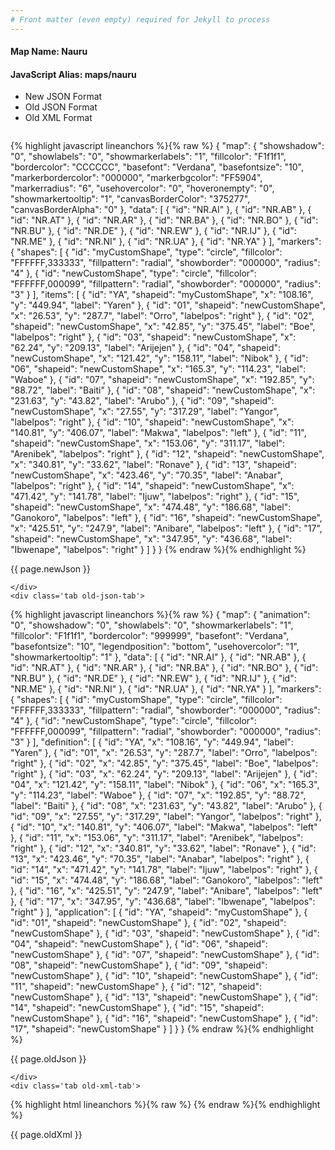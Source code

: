 ```yaml
---
# Front matter (even empty) required for Jekyll to process
---
```


#### Map Name: Nauru

#### JavaScript Alias: maps/nauru


<ul class='code-tabs'>
    <li class='active'>
        <a data-toggle='new-json'>New JSON Format</a>
    </li>
    <li>
        <a data-toggle='old-json'>Old JSON Format</a>
    </li>
    <li>
        <a data-toggle='old-xml'>Old XML Format</a>
    </li>
</ul>
<div class='tab-content'>
    <pre class='plain-code'></pre>
    <div class='tab new-json-tab active'>
{% highlight javascript lineanchors %}{% raw %}
{
    "map": {
        "showshadow": "0",
        "showlabels": "0",
        "showmarkerlabels": "1",
        "fillcolor": "F1f1f1",
        "bordercolor": "CCCCCC",
        "basefont": "Verdana",
        "basefontsize": "10",
        "markerbordercolor": "000000",
        "markerbgcolor": "FF5904",
        "markerradius": "6",
        "usehovercolor": "0",
        "hoveronempty": "0",
        "showmarkertooltip": "1",
        "canvasBorderColor": "375277",
        "canvasBorderAlpha": "0"
    },
    "data": [
        {
            "id": "NR.AI"
        },
        {
            "id": "NR.AB"
        },
        {
            "id": "NR.AT"
        },
        {
            "id": "NR.AR"
        },
        {
            "id": "NR.BA"
        },
        {
            "id": "NR.BO"
        },
        {
            "id": "NR.BU"
        },
        {
            "id": "NR.DE"
        },
        {
            "id": "NR.EW"
        },
        {
            "id": "NR.IJ"
        },
        {
            "id": "NR.ME"
        },
        {
            "id": "NR.NI"
        },
        {
            "id": "NR.UA"
        },
        {
            "id": "NR.YA"
        }
    ],
    "markers": {
        "shapes": [
            {
                "id": "myCustomShape",
                "type": "circle",
                "fillcolor": "FFFFFF,333333",
                "fillpattern": "radial",
                "showborder": "000000",
                "radius": "4"
            },
            {
                "id": "newCustomShape",
                "type": "circle",
                "fillcolor": "FFFFFF,000099",
                "fillpattern": "radial",
                "showborder": "000000",
                "radius": "3"
            }
        ],
        "items": [
            {
                "id": "YA",
                "shapeid": "myCustomShape",
                "x": "108.16",
                "y": "449.94",
                "label": "Yaren"
            },
            {
                "id": "01",
                "shapeid": "newCustomShape",
                "x": "26.53",
                "y": "287.7",
                "label": "Orro",
                "labelpos": "right"
            },
            {
                "id": "02",
                "shapeid": "newCustomShape",
                "x": "42.85",
                "y": "375.45",
                "label": "Boe",
                "labelpos": "right"
            },
            {
                "id": "03",
                "shapeid": "newCustomShape",
                "x": "62.24",
                "y": "209.13",
                "label": "Arijejen"
            },
            {
                "id": "04",
                "shapeid": "newCustomShape",
                "x": "121.42",
                "y": "158.11",
                "label": "Nibok"
            },
            {
                "id": "06",
                "shapeid": "newCustomShape",
                "x": "165.3",
                "y": "114.23",
                "label": "Waboe"
            },
            {
                "id": "07",
                "shapeid": "newCustomShape",
                "x": "192.85",
                "y": "88.72",
                "label": "Baiti"
            },
            {
                "id": "08",
                "shapeid": "newCustomShape",
                "x": "231.63",
                "y": "43.82",
                "label": "Arubo"
            },
            {
                "id": "09",
                "shapeid": "newCustomShape",
                "x": "27.55",
                "y": "317.29",
                "label": "Yangor",
                "labelpos": "right"
            },
            {
                "id": "10",
                "shapeid": "newCustomShape",
                "x": "140.81",
                "y": "406.07",
                "label": "Makwa",
                "labelpos": "left"
            },
            {
                "id": "11",
                "shapeid": "newCustomShape",
                "x": "153.06",
                "y": "311.17",
                "label": "Arenibek",
                "labelpos": "right"
            },
            {
                "id": "12",
                "shapeid": "newCustomShape",
                "x": "340.81",
                "y": "33.62",
                "label": "Ronave"
            },
            {
                "id": "13",
                "shapeid": "newCustomShape",
                "x": "423.46",
                "y": "70.35",
                "label": "Anabar",
                "labelpos": "right"
            },
            {
                "id": "14",
                "shapeid": "newCustomShape",
                "x": "471.42",
                "y": "141.78",
                "label": "Ijuw",
                "labelpos": "right"
            },
            {
                "id": "15",
                "shapeid": "newCustomShape",
                "x": "474.48",
                "y": "186.68",
                "label": "Ganokoro",
                "labelpos": "left"
            },
            {
                "id": "16",
                "shapeid": "newCustomShape",
                "x": "425.51",
                "y": "247.9",
                "label": "Anibare",
                "labelpos": "left"
            },
            {
                "id": "17",
                "shapeid": "newCustomShape",
                "x": "347.95",
                "y": "436.68",
                "label": "Ibwenape",
                "labelpos": "right"
            }
        ]
    }
}
{% endraw %}{% endhighlight %}


<p class='text-success'>{{ page.newJson }}</p>

    </div>
    <div class='tab old-json-tab'>
{% highlight javascript lineanchors %}{% raw %}
{
    "map": {
        "animation": "0",
        "showshadow": "0",
        "showlabels": "0",
        "showmarkerlabels": "1",
        "fillcolor": "F1f1f1",
        "bordercolor": "999999",
        "basefont": "Verdana",
        "basefontsize": "10",
        "legendposition": "bottom",
        "usehovercolor": "1",
        "showmarkertooltip": "1"
    },
    "data": [
        {
            "id": "NR.AI"
        },
        {
            "id": "NR.AB"
        },
        {
            "id": "NR.AT"
        },
        {
            "id": "NR.AR"
        },
        {
            "id": "NR.BA"
        },
        {
            "id": "NR.BO"
        },
        {
            "id": "NR.BU"
        },
        {
            "id": "NR.DE"
        },
        {
            "id": "NR.EW"
        },
        {
            "id": "NR.IJ"
        },
        {
            "id": "NR.ME"
        },
        {
            "id": "NR.NI"
        },
        {
            "id": "NR.UA"
        },
        {
            "id": "NR.YA"
        }
    ],
    "markers": {
        "shapes": [
            {
                "id": "myCustomShape",
                "type": "circle",
                "fillcolor": "FFFFFF,333333",
                "fillpattern": "radial",
                "showborder": "000000",
                "radius": "4"
            },
            {
                "id": "newCustomShape",
                "type": "circle",
                "fillcolor": "FFFFFF,000099",
                "fillpattern": "radial",
                "showborder": "000000",
                "radius": "3"
            }
        ],
        "definition": [
            {
                "id": "YA",
                "x": "108.16",
                "y": "449.94",
                "label": "Yaren"
            },
            {
                "id": "01",
                "x": "26.53",
                "y": "287.7",
                "label": "Orro",
                "labelpos": "right"
            },
            {
                "id": "02",
                "x": "42.85",
                "y": "375.45",
                "label": "Boe",
                "labelpos": "right"
            },
            {
                "id": "03",
                "x": "62.24",
                "y": "209.13",
                "label": "Arijejen"
            },
            {
                "id": "04",
                "x": "121.42",
                "y": "158.11",
                "label": "Nibok"
            },
            {
                "id": "06",
                "x": "165.3",
                "y": "114.23",
                "label": "Waboe"
            },
            {
                "id": "07",
                "x": "192.85",
                "y": "88.72",
                "label": "Baiti"
            },
            {
                "id": "08",
                "x": "231.63",
                "y": "43.82",
                "label": "Arubo"
            },
            {
                "id": "09",
                "x": "27.55",
                "y": "317.29",
                "label": "Yangor",
                "labelpos": "right"
            },
            {
                "id": "10",
                "x": "140.81",
                "y": "406.07",
                "label": "Makwa",
                "labelpos": "left"
            },
            {
                "id": "11",
                "x": "153.06",
                "y": "311.17",
                "label": "Arenibek",
                "labelpos": "right"
            },
            {
                "id": "12",
                "x": "340.81",
                "y": "33.62",
                "label": "Ronave"
            },
            {
                "id": "13",
                "x": "423.46",
                "y": "70.35",
                "label": "Anabar",
                "labelpos": "right"
            },
            {
                "id": "14",
                "x": "471.42",
                "y": "141.78",
                "label": "Ijuw",
                "labelpos": "right"
            },
            {
                "id": "15",
                "x": "474.48",
                "y": "186.68",
                "label": "Ganokoro",
                "labelpos": "left"
            },
            {
                "id": "16",
                "x": "425.51",
                "y": "247.9",
                "label": "Anibare",
                "labelpos": "left"
            },
            {
                "id": "17",
                "x": "347.95",
                "y": "436.68",
                "label": "Ibwenape",
                "labelpos": "right"
            }
        ],
        "application": [
            {
                "id": "YA",
                "shapeid": "myCustomShape"
            },
            {
                "id": "01",
                "shapeid": "newCustomShape"
            },
            {
                "id": "02",
                "shapeid": "newCustomShape"
            },
            {
                "id": "03",
                "shapeid": "newCustomShape"
            },
            {
                "id": "04",
                "shapeid": "newCustomShape"
            },
            {
                "id": "06",
                "shapeid": "newCustomShape"
            },
            {
                "id": "07",
                "shapeid": "newCustomShape"
            },
            {
                "id": "08",
                "shapeid": "newCustomShape"
            },
            {
                "id": "09",
                "shapeid": "newCustomShape"
            },
            {
                "id": "10",
                "shapeid": "newCustomShape"
            },
            {
                "id": "11",
                "shapeid": "newCustomShape"
            },
            {
                "id": "12",
                "shapeid": "newCustomShape"
            },
            {
                "id": "13",
                "shapeid": "newCustomShape"
            },
            {
                "id": "14",
                "shapeid": "newCustomShape"
            },
            {
                "id": "15",
                "shapeid": "newCustomShape"
            },
            {
                "id": "16",
                "shapeid": "newCustomShape"
            },
            {
                "id": "17",
                "shapeid": "newCustomShape"
            }
        ]
    }
}
{% endraw %}{% endhighlight %}


<p class='text-success'>{{ page.oldJson }}</p>

    </div>
    <div class='tab old-xml-tab'>
{% highlight html lineanchors %}{% raw %}
<map animation='0' showShadow='0' showLabels='0' showMarkerLabels='1' fillColor='F1f1f1' borderColor='999999' baseFont='Verdana' baseFontSize='10' legendPosition='bottom' useHoverColor='1' showMarkerToolTip='1'  >
	<data>
		<entity id='NR.AI'  />
		<entity id='NR.AB'  />
		<entity id='NR.AT'  />
		<entity id='NR.AR'  />
		<entity id='NR.BA'  />
		<entity id='NR.BO'  />
		<entity id='NR.BU'  />
		<entity id='NR.DE'  />
		<entity id='NR.EW'  />
		<entity id='NR.IJ'  />
		<entity id='NR.ME'  />
		<entity id='NR.NI'  />
		<entity id='NR.UA'  />
		<entity id='NR.YA'  />
	</data>
	<markers>
	 <shapes>
	      <shape id='myCustomShape' type='circle' fillColor='FFFFFF,333333' fillPattern='radial' showBorder='000000' radius='4'/>
		  <shape id='newCustomShape' type='circle' fillColor='FFFFFF,000099' fillPattern='radial' showBorder='000000' radius='3'/>
		</shapes>
		<definition>
			<marker id='YA' x='108.16' y='449.94' label='Yaren'  />
			<marker id='01' x='26.53' y='287.7' label='Orro' labelPos='right'  />
			<marker id='02' x='42.85' y='375.45' label='Boe' labelPos='right'  />
			<marker id='03' x='62.24' y='209.13' label='Arijejen'  />
			<marker id='04' x='121.42' y='158.11' label='Nibok'  />
			<marker id='06' x='165.3' y='114.23' label='Waboe'  />
			<marker id='07' x='192.85' y='88.72' label='Baiti'  />
			<marker id='08' x='231.63' y='43.82' label='Arubo'  />
			<marker id='09' x='27.55' y='317.29' label='Yangor' labelPos='right'  />
			<marker id='10' x='140.81' y='406.07' label='Makwa' labelPos='left'  />
			<marker id='11' x='153.06' y='311.17' label='Arenibek' labelPos='right'  />
			<marker id='12' x='340.81' y='33.62' label='Ronave'  />
			<marker id='13' x='423.46' y='70.35' label='Anabar' labelPos='right'  />
			<marker id='14' x='471.42' y='141.78' label='Ijuw' labelPos='right'  />
			<marker id='15' x='474.48' y='186.68' label='Ganokoro' labelPos='left'  />
			<marker id='16' x='425.51' y='247.9' label='Anibare' labelPos='left'  />
			<marker id='17' x='347.95' y='436.68' label='Ibwenape' labelPos='right'  />
		</definition>
		<application>
			<marker id='YA' shapeId='myCustomShape'  />
			<marker id='01' shapeId='newCustomShape'  />
			<marker id='02' shapeId='newCustomShape'  />
			<marker id='03' shapeId='newCustomShape'  />
			<marker id='04' shapeId='newCustomShape'  />
			<marker id='06' shapeId='newCustomShape'  />
			<marker id='07' shapeId='newCustomShape'  />
			<marker id='08' shapeId='newCustomShape'  />
			<marker id='09' shapeId='newCustomShape'  />
			<marker id='10' shapeId='newCustomShape'  />
			<marker id='11' shapeId='newCustomShape'  />
			<marker id='12' shapeId='newCustomShape'  />
			<marker id='13' shapeId='newCustomShape'  />
			<marker id='14' shapeId='newCustomShape'  />
			<marker id='15' shapeId='newCustomShape'  />
			<marker id='16' shapeId='newCustomShape'  />
			<marker id='17' shapeId='newCustomShape'  />
		</application>
	</markers>
</map>
{% endraw %}{% endhighlight %}

<p class='text-success'>{{ page.oldXml }}</p>

</div>
</div>
